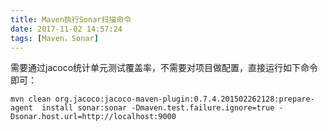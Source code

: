 ```yaml
---
title: Maven执行Sonar扫描命令
date: 2017-11-02 14:57:24
tags: [Maven，Sonar]
---
```


需要通过jacoco统计单元测试覆盖率，不需要对项目做配置，直接运行如下命令即可：

```shell
mvn clean org.jacoco:jacoco-maven-plugin:0.7.4.201502262128:prepare-agent  install sonar:sonar -Dmaven.test.failure.ignore=true -Dsonar.host.url=http://localhost:9000
```
